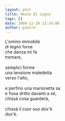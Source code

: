 ```yaml
---
layout: post
title: Omino Di Legno
tags: []
date: 2009-12-29 13:24:00
author: pietro
---
```

L'omino immobile<br/>di legno forse<br/>che danza mi fa<br/>tremare,<br/><br/>semplici forme<br/>una tensione maledetta<br/>verso l'alto,<br/><br/>e perfino una marionetta sa<br/>e fissa dritto davanti a sé,<br/>chissà cosa guarderà,<br/><br/>chissà il cuor suo dov'è<br/>dov'è.
